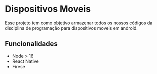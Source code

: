# Dispositivos Moveis


Esse projeto tem como objetivo armazenar todos os nossos códigos da disciplina de programação para dispositivos moveis em android.

## Funcionalidades

- Node > 16
- React Native
- Firese
